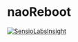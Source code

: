 # naoReboot
[![SensioLabsInsight](https://insight.sensiolabs.com/projects/4937ddb5-3eaa-4edc-b6ca-e51b8480f55a/big.png)](https://insight.sensiolabs.com/projects/4937ddb5-3eaa-4edc-b6ca-e51b8480f55a)

